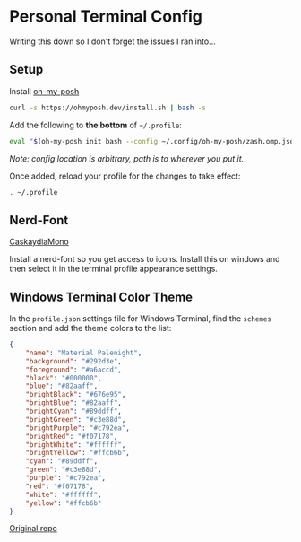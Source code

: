 # Personal Terminal Config

Writing this down so I don't forget the issues I ran into...

## Setup

Install [oh-my-posh](https://ohmyposh.dev/docs)

```bash
curl -s https://ohmyposh.dev/install.sh | bash -s
```

Add the following to **the bottom** of `~/.profile`:

```bash
eval "$(oh-my-posh init bash --config ~/.config/oh-my-posh/zash.omp.json)"
```

*Note: config location is arbitrary, path is to wherever you put it.*

Once added, reload your profile for the changes to take effect:

```bash
. ~/.profile
```


## Nerd-Font

[CaskaydiaMono](https://www.nerdfonts.com/font-downloads)

Install a nerd-font so you get access to icons. 
Install this on windows and then select it in the terminal profile appearance settings.

## Windows Terminal Color Theme

In the `profile.json` settings file for Windows Terminal, find the `schemes` section and add the theme colors to the list:

```json
{
    "name": "Material Palenight",
    "background": "#292d3e",
    "foreground": "#a6accd",
    "black": "#000000",
    "blue": "#82aaff",
    "brightBlack": "#676e95",
    "brightBlue": "#82aaff",
    "brightCyan": "#89ddff",
    "brightGreen": "#c3e88d",
    "brightPurple": "#c792ea",
    "brightRed": "#f07178",
    "brightWhite": "#ffffff",
    "brightYellow": "#ffcb6b",
    "cyan": "#89ddff",
    "green": "#c3e88d",
    "purple": "#c792ea",
    "red": "#f07178",
    "white": "#ffffff",
    "yellow": "#ffcb6b"
}
```

[Original repo](https://github.com/julianlatest/material-windows-terminal)



